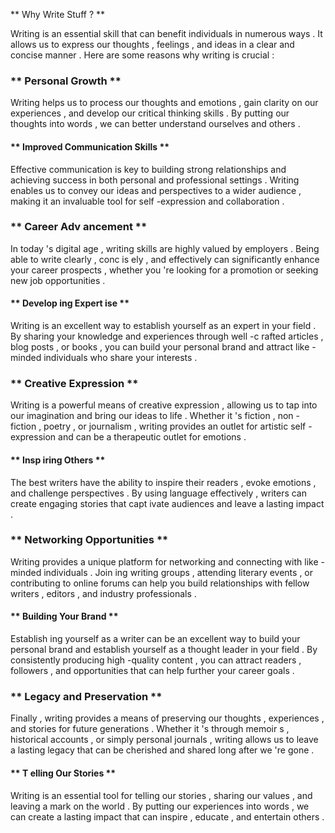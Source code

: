 ** Why  Write  Stuff ? **

 Writing  is  an  essential  skill  that  can  benefit  individuals  in  numerous  ways .  It  allows  us  to  express  our  thoughts ,  feelings ,  and  ideas  in  a  clear  and  concise  manner .  Here  are  some  reasons  why  writing  is  crucial :

 ###  ** Personal  Growth **

 Writing  helps  us  to  process  our  thoughts  and  emotions ,  gain  clarity  on  our  experiences ,  and  develop  our  critical  thinking  skills .  By  putting  our  thoughts  into  words ,  we  can  better  understand  ourselves  and  others .

 ####  ** Improved  Communication  Skills **

 Effective  communication  is  key  to  building  strong  relationships  and  achieving  success  in  both  personal  and  professional  settings .  Writing  enables  us  to  convey  our  ideas  and  perspectives  to  a  wider  audience ,  making  it  an  invaluable  tool  for  self -expression  and  collaboration .

 ###  ** Career  Adv ancement **

 In  today 's  digital  age ,  writing  skills  are  highly  valued  by  employers .  Being  able  to  write  clearly ,  conc is ely ,  and  effectively  can  significantly  enhance  your  career  prospects ,  whether  you 're  looking  for  a  promotion  or  seeking  new  job  opportunities .

 ####  ** Develop ing  Expert ise **

 Writing  is  an  excellent  way  to  establish  yourself  as  an  expert  in  your  field .  By  sharing  your  knowledge  and  experiences  through  well -c rafted  articles ,  blog  posts ,  or  books ,  you  can  build  your  personal  brand  and  attract  like -minded  individuals  who  share  your  interests .

 ###  ** Creative  Expression **

 Writing  is  a  powerful  means  of  creative  expression ,  allowing  us  to  tap  into  our  imagination  and  bring  our  ideas  to  life .  Whether  it 's  fiction ,  non -fiction ,  poetry ,  or  journalism ,  writing  provides  an  outlet  for  artistic  self -expression  and  can  be  a  therapeutic  outlet  for  emotions .

 ####  ** Insp iring  Others **

 The  best  writers  have  the  ability  to  inspire  their  readers ,  evoke  emotions ,  and  challenge  perspectives .  By  using  language  effectively ,  writers  can  create  engaging  stories  that  capt ivate  audiences  and  leave  a  lasting  impact .

 ###  ** Networking  Opportunities **

 Writing  provides  a  unique  platform  for  networking  and  connecting  with  like -minded  individuals .  Join ing  writing  groups ,  attending  literary  events ,  or  contributing  to  online  forums  can  help  you  build  relationships  with  fellow  writers ,  editors ,  and  industry  professionals .

 ####  ** Building  Your  Brand **

 Establish ing  yourself  as  a  writer  can  be  an  excellent  way  to  build  your  personal  brand  and  establish  yourself  as  a  thought  leader  in  your  field .  By  consistently  producing  high -quality  content ,  you  can  attract  readers ,  followers ,  and  opportunities  that  can  help  further  your  career  goals .

 ###  ** Legacy  and  Preservation **

 Finally ,  writing  provides  a  means  of  preserving  our  thoughts ,  experiences ,  and  stories  for  future  generations .  Whether  it 's  through  memoir s ,  historical  accounts ,  or  simply  personal  journals ,  writing  allows  us  to  leave  a  lasting  legacy  that  can  be  cherished  and  shared  long  after  we 're  gone .

 ####  ** T elling  Our  Stories **

 Writing  is  an  essential  tool  for  telling  our  stories ,  sharing  our  values ,  and  leaving  a  mark  on  the  world .  By  putting  our  experiences  into  words ,  we  can  create  a  lasting  impact  that  can  inspire ,  educate ,  and  entertain  others .  